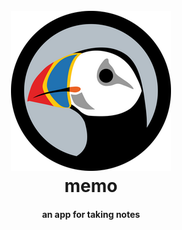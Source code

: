 <!-- <p align="center">
    <img alt="memo" title="memo" src="assets/icons/png/512x512.png">
</p> -->

<h1 align="center">
  <br>
  <img src="assets/icons/png/256x256.png" alt="memo"  />
  <br>
  memo
  <br>
</h1>

<h4 align="center">
  an app for taking notes
</h4>
